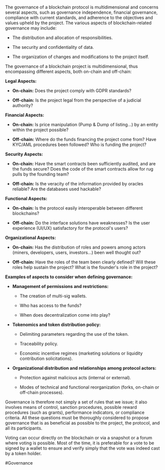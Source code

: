 The governance of a blockchain protocol is multidimensional and concerns several aspects, such as governance independence, financial governance, compliance with current standards, and adherence to the objectives and values upheld by the project. The various aspects of blockchain-related governance may include:

- The distribution and allocation of responsibilities.
    
- The security and confidentiality of data.
    
- The organization of changes and modifications to the project itself.
    

The governance of a blockchain project is multidimensional, thus encompassing different aspects, both on-chain and off-chain:

**Legal Aspects:**

- **On-chain:** Does the project comply with GDPR standards?
    
- **Off-chain:** Is the project legal from the perspective of a judicial authority?
    

**Financial Aspects:**

- **On-chain:** Is price manipulation (Pump & Dump of listing...) by an entity within the project possible?
    
- **Off-chain:** Where do the funds financing the project come from? Have KYC/AML procedures been followed? Who is funding the project?
    

**Security Aspects:**

- **On-chain:** Have the smart contracts been sufficiently audited, and are the funds secure? Does the code of the smart contracts allow for rug pulls by the founding team?
    
- **Off-chain:** Is the veracity of the information provided by oracles reliable? Are the databases used hackable?
    

**Functional Aspects:**

- **On-chain:** Is the protocol easily interoperable between different blockchains?
    
- **Off-chain:** Do the interface solutions have weaknesses? Is the user experience (UI/UX) satisfactory for the protocol's users?
    

**Organizational Aspects:**

- **On-chain:** Has the distribution of roles and powers among actors (miners, developers, users, investors...) been well thought out?
    
- **Off-chain:** Have the roles of the team been clearly defined? Will these roles help sustain the project? What is the founder's role in the project?
    

**Examples of aspects to consider when defining governance:**

- **Management of permissions and restrictions:**
    
    - The creation of multi-sig wallets.
        
    - Who has access to the funds?
        
    - When does decentralization come into play?
        
- **Tokenomics and token distribution policy:**
    
    - Delimiting parameters regarding the use of the token.
        
    - Traceability policy.
        
    - Economic incentive regimes (marketing solutions or liquidity contribution solicitations).
        
- **Organizational distribution and relationships among protocol actors:**
    
    - Protection against malicious acts (internal or external).
        
    - Modes of technical and functional reorganization (forks, on-chain or off-chain processes).
        

Governance is therefore not simply a set of rules that we issue; it also involves means of control, sanction procedures, possible reward procedures (such as grants), performance indicators, or compliance criteria. All these questions must be thoroughly considered to propose governance that is as beneficial as possible to the project, the protocol, and all its participants.

Voting can occur directly on the blockchain or via a snapshot or a forum where voting is possible. Most of the time, it is preferable for a vote to be signed by a wallet to ensure and verify simply that the vote was indeed cast by a token holder.

#Governance 